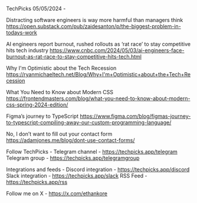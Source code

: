 TechPicks 05/05/2024 -

Distracting software engineers is way more harmful than managers think
https://open.substack.com/pub/zaidesanton/p/the-biggest-problem-in-todays-work

AI engineers report burnout, rushed rollouts as ‘rat race’ to stay competitive hits tech industry
https://www.cnbc.com/2024/05/03/ai-engineers-face-burnout-as-rat-race-to-stay-competitive-hits-tech.html

Why I'm Optimistic about the Tech Recession
https://ryanmichaeltech.net/Blog/Why+I'm+Optimistic+about+the+Tech+Recession

What You Need to Know about Modern CSS
https://frontendmasters.com/blog/what-you-need-to-know-about-modern-css-spring-2024-edition/

Figma’s journey to TypeScript
https://www.figma.com/blog/figmas-journey-to-typescript-compiling-away-our-custom-programming-language/

No, I don’t want to fill out your contact form
https://adamjones.me/blog/dont-use-contact-forms/

Follow TechPicks -
Telegram channel - https://techpicks.app/telegram
Telegram group - https://techpicks.app/telegramgroup

Integrations and feeds -
Discord integration - https://techpicks.app/discord
Slack integration - https://techpicks.app/slack
RSS Feed - https://techpicks.app/rss

Follow me on X - https://x.com/ethankore